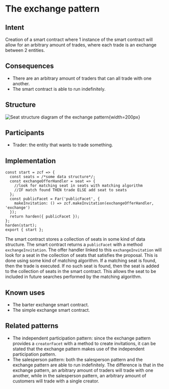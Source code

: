 # The exchange pattern

## Intent
Creation of a smart contract
where 1 instance of the smart contract will allow for an arbitrary
amount of trades, where each trade is an exchange between 2 entities.

## Consequences
-   There are an arbitrary amount of traders that can all trade with one
    another.
-   The smart contract is able to run indefinitely.

## Structure
![Seat structure diagram of the exchange
pattern](./images/theExchangePattern.PNG){width=200px}

## Participants
-   Trader: the entity that wants to trade something.

## Implementation

``` {.JavaScript}
const start = zcf => {
  const seats = /*some data structure*/;
  const exchangeOfferHandler = seat => {
    //look for matching seat in seats with matching algorithm
    //IF match found THEN trade ELSE add seat to seats
  };
  const publicFacet = Far('publicFacet', {
    makeInvitation: () => zcf.makeInvitation(exchangeOfferHandler, 'exchange')
  });
  return harden({ publicFacet });
};
harden(start);
export { start };
```

The smart contract stores a collection of seats in some kind of data
structure. The smart contract returns a `publicFacet` with a method
`exchangeInvitation`. The offer handler linked to this
`exchangeInvitation` will look for a seat in the collection of seats
that satisfies the proposal. This is done using some kind of matching
algorithm. If a matching seat is found, then the trade is executed. If
no such seat is found, then the seat is added to the collection of seats
in the smart contract. This allows the seat to be included in future
searches performed by the matching algorithm.

## Known uses
-   The barter exchange smart contract.
-   The simple exchange smart contract.

## Related patterns
-   The independent participation pattern: since the exchange pattern
    provides a `creatorFacet` with a method to create invitations, it
    can be stated that the exchange pattern makes use of the independent
    participation pattern.
-   The salesperson pattern: both the salesperson pattern and the
    exchange pattern are able to run indefinitely. The difference is
    that in the exchange pattern, an arbitrary amount of traders will
    trade with one another, while in the salesperson pattern, an
    arbitrary amount of customers will trade with a single creator.
